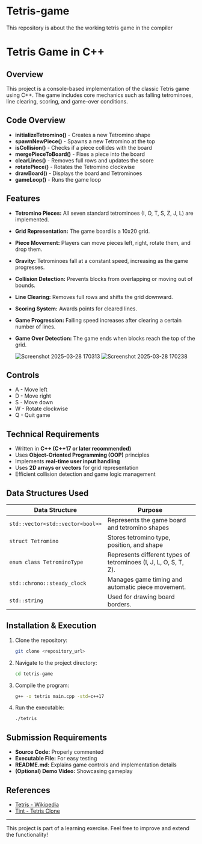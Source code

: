 # Tetris-game
This repository is about the the working tetris game in the compiler
# Tetris Game in C++

## Overview
This project is a console-based implementation of the classic Tetris game using C++. The game includes core mechanics such as falling tetrominoes, line clearing, scoring, and game-over conditions.

## Code Overview
- **initializeTetromino()** - Creates a new Tetromino shape
- **spawnNewPiece()** - Spawns a new Tetromino at the top
- **isCollision()** - Checks if a piece collides with the board
- **mergePieceToBoard()** - Fixes a piece into the board
- **clearLines()** - Removes full rows and updates the score
- **rotatePiece()** - Rotates the Tetromino clockwise
- **drawBoard()** - Displays the board and Tetrominoes
- **gameLoop()** - Runs the game loop

## Features
- **Tetromino Pieces:** All seven standard tetrominoes (I, O, T, S, Z, J, L) are implemented.
- **Grid Representation:** The game board is a 10x20 grid.
- **Piece Movement:** Players can move pieces left, right, rotate them, and drop them.
- **Gravity:** Tetrominoes fall at a constant speed, increasing as the game progresses.
- **Collision Detection:** Prevents blocks from overlapping or moving out of bounds.
- **Line Clearing:** Removes full rows and shifts the grid downward.
- **Scoring System:** Awards points for cleared lines.
- **Game Progression:** Falling speed increases after clearing a certain number of lines.
- **Game Over Detection:** The game ends when blocks reach the top of the grid.
  
  ![Screenshot 2025-03-28 170313](https://github.com/user-attachments/assets/dfec6970-b0ac-412b-929e-1d66671f62d9)
  ![Screenshot 2025-03-28 170238](https://github.com/user-attachments/assets/901f73b3-4ce7-4a46-80d4-690d1389559c)

## Controls
- A - Move left
- D - Move right
- S - Move down
- W - Rotate clockwise
- Q - Quit game

## Technical Requirements
- Written in **C++ (C++17 or later recommended)**
- Uses **Object-Oriented Programming (OOP)** principles
- Implements **real-time user input handling**
- Uses **2D arrays or vectors** for grid representation
- Efficient collision detection and game logic management

## Data Structures Used

| Data Structure                        | Purpose |
|----------------------------------------|---------|
| `std::vector<std::vector<bool>>`  | Represents the game board and tetromino shapes |
| `struct Tetromino`                     | Stores tetromino type, position, and shape |
| `enum class TetrominoType`             | Represents different types of tetrominoes (I, J, L, O, S, T, Z). |
| `std::chrono::steady_clock`            | Manages game timing and automatic piece movement. |
| `std::string`                          | Used for drawing board borders. |

## Installation & Execution
1. Clone the repository:
   ```sh
   git clone <repository_url>
   ```
2. Navigate to the project directory:
   ```sh
   cd tetris-game
   ```
3. Compile the program:
   ```sh
   g++ -o tetris main.cpp -std=c++17
   ```
4. Run the executable:
   ```sh
   ./tetris
   ```

## Submission Requirements
- **Source Code:** Properly commented
- **Executable File:** For easy testing
- **README.md:** Explains game controls and implementation details
- **(Optional) Demo Video:** Showcasing gameplay

## References
- [Tetris - Wikipedia](https://en.wikipedia.org/wiki/Tetris)
- [Tint - Tetris Clone](https://github.com/DavidGriffith/tint)



---
This project is part of a learning exercise. Feel free to improve and extend the functionality!
